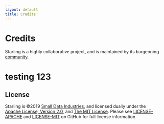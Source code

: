 ```yaml
---
layout: default
title: Credits
---
```


# Credits

Starling is a highly collaborative project, and is maintained by its burgeoning [community](https://github.com/filecoin-project/starling/graphs/contributors).

# testing 123

## License
Starling is ©2019 [Small Data Industries](http://smalldata.industries/), and licensed dually under the [Apache License, Version 2.0](http://www.apache.org/licenses/LICENSE-2.0), and [The MIT License](https://opensource.org/licenses/MIT). Please see [LICENSE-APACHE](https://github.com/filecoin-project/starling/blob/master/LICENSE-APACHE) and [LICENSE-MIT](https://github.com/filecoin-project/starling/blob/master/LICENSE-MIT) on GitHub for full license information.
